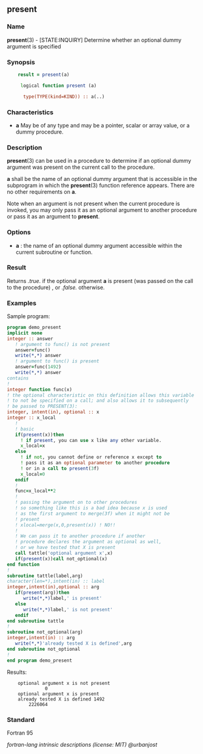 ## present

### **Name**

**present**(3) - [STATE:INQUIRY\] Determine whether an optional dummy argument
is specified

### **Synopsis**

```fortran
    result = present(a)
```

```fortran
     logical function present (a)

      type(TYPE(kind=KIND)) :: a(..)
```

### **Characteristics**

- **a** May be of any type and may be a pointer, scalar or array value,
  or a dummy procedure.

### **Description**

**present**(3) can be used in a procedure to determine if an optional
dummy argument was present on the current call to the procedure.

**a** shall be the name of an optional dummy argument that is accessible
in the subprogram in which the **present**(3) function reference
appears. There are no other requirements on **a**.

Note when an argument is not present when the current procedure is
invoked, you may only pass it as an optional argument to another
procedure or pass it as an argument to **present**.

### **Options**

- **a**
  : the name of an optional dummy argument accessible within the current
  subroutine or function.

### **Result**

Returns _.true._ if the optional argument **a** is present (was passed
on the call to the procedure) , or _.false._ otherwise.

### **Examples**

Sample program:

```fortran
program demo_present
implicit none
integer :: answer
   ! argument to func() is not present
   answer=func()
   write(*,*) answer
   ! argument to func() is present
   answer=func(1492)
   write(*,*) answer
contains
!
integer function func(x)
! the optional characteristic on this definition allows this variable
! to not be specified on a call; and also allows it to subsequently
! be passed to PRESENT(3):
integer, intent(in), optional :: x
integer :: x_local
   !
   ! basic
   if(present(x))then
     ! if present, you can use x like any other variable.
     x_local=x
   else
     ! if not, you cannot define or reference x except to
     ! pass it as an optional parameter to another procedure
     ! or in a call to present(3f)
     x_local=0
   endif
   !
   func=x_local**2
   !
   ! passing the argument on to other procedures
   ! so something like this is a bad idea because x is used
   ! as the first argument to merge(3f) when it might not be
   ! present
   ! xlocal=merge(x,0,present(x)) ! NO!!
   !
   ! We can pass it to another procedure if another
   ! procedure declares the argument as optional as well,
   ! or we have tested that X is present
   call tattle('optional argument x',x)
   if(present(x))call not_optional(x)
end function
!
subroutine tattle(label,arg)
character(len=*),intent(in) :: label
integer,intent(in),optional :: arg
   if(present(arg))then
      write(*,*)label,' is present'
   else
      write(*,*)label,' is not present'
   endif
end subroutine tattle
!
subroutine not_optional(arg)
integer,intent(in) :: arg
   write(*,*)'already tested X is defined',arg
end subroutine not_optional
!
end program demo_present
```

Results:

```text
    optional argument x is not present
              0
    optional argument x is present
    already tested X is defined 1492
        2226064
```

### **Standard**

Fortran 95

_fortran-lang intrinsic descriptions (license: MIT) \@urbanjost_
